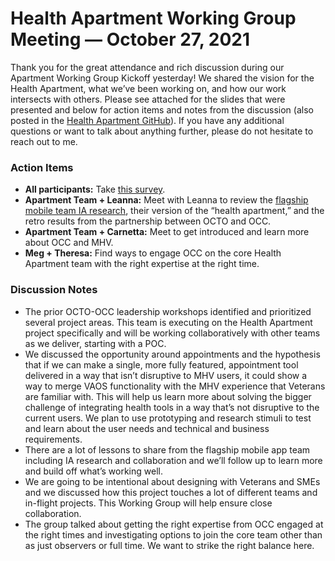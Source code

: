 # Health Apartment Working Group Meeting — October 27, 2021
Thank you for the great attendance and rich discussion during our Apartment Working Group Kickoff yesterday! We shared the vision for the Health Apartment, what we’ve been working on, and how our work intersects with others. Please see attached for the slides that were presented and below for action items and notes from the discussion (also posted in the [Health Apartment GitHub](https://github.com/department-of-veterans-affairs/va.gov-team/tree/master/products/health-care/health-apartment/product/working-group)). If you have any additional questions or want to talk about anything further, please do not hesitate to reach out to me.

### Action Items
- **All participants:** Take [this survey](https://octohealth.typeform.com/to/vTCXKzCM).
- **Apartment Team + Leanna:** Meet with Leanna to review the [flagship mobile team IA research](https://github.com/department-of-veterans-affairs/va.gov-team/tree/master/products/va-mobile-app/ux-research/information-architecture), their version of the “health apartment,” and the retro results from the partnership between OCTO and OCC.
- **Apartment Team + Carnetta:** Meet to get introduced and learn more about OCC and MHV.
- **Meg + Theresa:** Find ways to engage OCC on the core Health Apartment team with the right expertise at the right time.

### Discussion Notes
- The prior OCTO-OCC leadership workshops identified and prioritized several project areas. This team is executing on the Health Apartment project specifically and will be working collaboratively with other teams as we deliver, starting with a POC. 
- We discussed the opportunity around appointments and the hypothesis that if we can make a single, more fully featured, appointment tool delivered in a way that isn’t disruptive to MHV users, it could show a way to merge VAOS functionality with the MHV experience that Veterans are familiar with. This will help us learn more about solving the bigger challenge of integrating health tools in a way that’s not disruptive to the current users. We plan to use prototyping and research stimuli to test and learn about the user needs and technical and business requirements.
- There are a lot of lessons to share from the flagship mobile app team including IA research and collaboration and we’ll follow up to learn more and build off what’s working well. 
- We are going to be intentional about designing with Veterans and SMEs and we discussed how this project touches a lot of different teams and in-flight projects. This Working Group will help ensure close collaboration.
- The group talked about getting the right expertise from OCC engaged at the right times and investigating options to join the core team other than as just observers or full time. We want to strike the right balance here.
